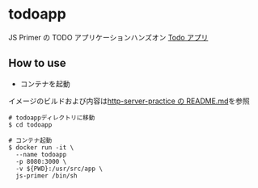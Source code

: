 # todoapp

JS Primer の TODO アプリケーションハンズオン
[Todo アプリ](https://jsprimer.net/use-case/todoapp/)

## How to use

- コンテナを起動

イメージのビルドおよび内容は[http-server-practice の README.md](../http-server-practice/README.md)を参照

```
# todoappディレクトリに移動
$ cd todoapp

# コンテナ起動
$ docker run -it \
  --name todoapp
  -p 8080:3000 \
  -v ${PWD}:/usr/src/app \
  js-primer /bin/sh
```
